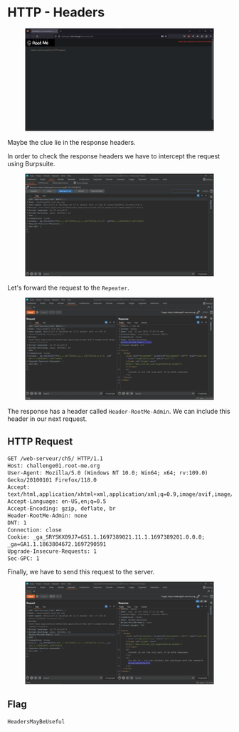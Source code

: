 # HTTP - Headers

<figure><img src="../../.gitbook/assets/1 (95).png" alt=""><figcaption></figcaption></figure>

Maybe the clue lie in the response headers.

In order to check the response headers we have to intercept the request using Burpsuite.&#x20;

<figure><img src="../../.gitbook/assets/2 (91).png" alt=""><figcaption></figcaption></figure>

Let's forward the request to the `Repeater`.

<figure><img src="../../.gitbook/assets/3 (78).png" alt=""><figcaption></figcaption></figure>

The response has a header called `Header-RootMe-Admin`. We can include this header in our next request.

## HTTP Request

```
GET /web-serveur/ch5/ HTTP/1.1
Host: challenge01.root-me.org
User-Agent: Mozilla/5.0 (Windows NT 10.0; Win64; x64; rv:109.0) Gecko/20100101 Firefox/118.0
Accept: text/html,application/xhtml+xml,application/xml;q=0.9,image/avif,image/webp,*/*;q=0.8
Accept-Language: en-US,en;q=0.5
Accept-Encoding: gzip, deflate, br
Header-RootMe-Admin: none
DNT: 1
Connection: close
Cookie: _ga_SRYSKX09J7=GS1.1.1697389021.11.1.1697389201.0.0.0; _ga=GA1.1.1863804672.1697290591
Upgrade-Insecure-Requests: 1
Sec-GPC: 1
```

Finally, we have to send this request to the server.

<figure><img src="../../.gitbook/assets/4 (62).png" alt=""><figcaption></figcaption></figure>

## Flag

```
HeadersMayBeUseful
```
